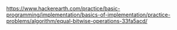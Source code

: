 https://www.hackerearth.com/practice/basic-programming/implementation/basics-of-implementation/practice-problems/algorithm/equal-bitwise-operations-33fa5acd/
